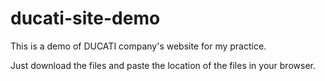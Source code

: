 # ducati-site-demo
This is a demo of DUCATI company's website for my practice.

Just download the files and paste the location of the files in your browser.
